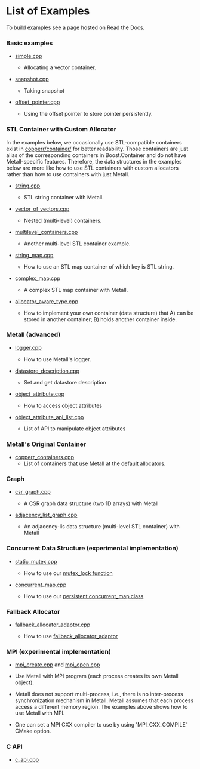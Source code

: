 # List of Examples

To build examples see a [page](https://copperr.readthedocs.io/en/latest/advanced_build/cmake/) hosted on Read the Docs.

### Basic examples

* [simple.cpp](simple.cpp)

  * Allocating a vector container.

* [snapshot.cpp](snapshot.cpp)

  * Taking snapshot

* [offset_pointer.cpp](offset_pointer.cpp)

  * Using the offset pointer to store pointer persistently.


### STL Container with Custom Allocator

In the examples below, we occasionally use STL-compatible containers exist in [copperr/container/](../include/copperr/container/) for better readability.
Those containers are just alias of the corresponding containers in Boost.Container and do not have Metall-specific features.
Therefore, the data structures in the examples below are more like how to use STL containers with custom allocators rather than how to use containers with just Metall.

* [string.cpp](string.cpp)

  * STL string container with Metall.

* [vector_of_vectors.cpp](vector_of_vectors.cpp)

  * Nested (multi-level) containers.

* [multilevel_containers.cpp](multilevel_containers.cpp)

  * Another multi-level STL container example.

* [string_map.cpp](string_map.cpp)

  * How to use an STL map container of which key is STL string.

* [complex_map.cpp](complex_map.cpp)

  * A complex STL map container with Metall.

* [allocator_aware_type.cpp](allocator_aware_type.cpp)

  * How to implement your own container (data structure) that A) can be stored in another container; B) holds another container inside.


### Metall (advanced)

* [logger.cpp](logger.cpp)

  * How to use Metall's logger.

* [datastore_description.cpp](datastore_description.cpp)

  * Set and get datastore description

* [object_attribute.cpp](object_attribute.cpp)

  * How to access object attributes

* [object_attribute_api_list.cpp](object_attribute_api_list.cpp)

  * List of API to manipulate object attributes


### Metall's Original Container

* [copperr_containers.cpp](copperr_containers.cpp)
  * List of containers that use Metall at the default allocators.
  
### Graph

* [csr_graph.cpp](csr_graph.cpp)
  
    * A CSR graph data structure (two 1D arrays) with Metall

* [adjacency_list_graph.cpp](adjacency_list_graph.cpp)
  
    * An adjacency-lis data structure (multi-level STL container) with Metall


### Concurrent Data Structure (experimental implementation)

* [static_mutex.cpp](static_mutex.cpp)
  
    * How to use our [mutex_lock function](../include/copperr/utility/mutex.hpp)

* [concurrent_map.cpp](concurrent_map.cpp)
  
    * How to use our [persistent concurrent_map class](../include/copperr/container/concurrent_map.hpp)


### Fallback Allocator

* [fallback_allocator_adaptor.cpp](fallback_allocator_adaptor.cpp)

    * How to use [fallback_allocator_adaptor](../include/copperr/utility/fallback_allocator_adaptor.hpp)


### MPI (experimental implementation)

* [mpi_create.cpp](mpi_create.cpp) and [mpi_open.cpp](mpi_open.cpp)

* Use Metall with MPI program (each process creates its own Metall object).

* Metall does not support multi-process, i.e., there is no inter-process synchronization mechanism in Metall. Metall assumes that each process access a different memory region. The examples above shows how to use Metall with MPI.

* One can set a MPI CXX compiler to use by using 'MPI_CXX_COMPILE' CMake option.

### C API

* [c_api.cpp](c_api.c)
